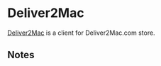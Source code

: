 # Deliver2Mac

[Deliver2Mac](https://www.deliver2.com/) is a client for Deliver2Mac.com store.

## Notes
